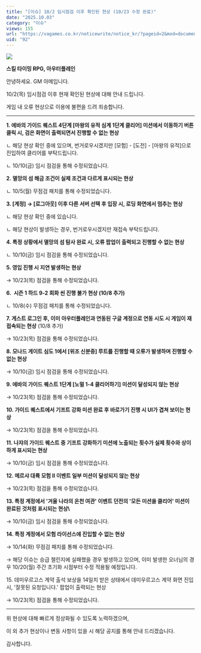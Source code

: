 ```yaml
---
title: "[이슈] 10/2 임시점검 이후 확인된 현상 (10/23 수정 완료)"
date: "2025.10.03"
category: "이슈"
views: 155
url: "https://vagames.co.kr/noticewrite/notice_kr/?pageid=2&mod=document&uid=92"
uid: "92"
---
```


![](/images/news/live/kr/92-3d3b0367.png)  

  

  

  

**스킬 타이밍 RPG, 아우터플레인**

안녕하세요. GM 아메입니다.

  

10/2(목) 임시점검 이후 현재 확인된 현상에 대해 안내 드립니다.

게임 내 오류 현상으로 이용에 불편을 드려 죄송합니다.

  

* * *

  

**1\. 에바의 가이드 퀘스트 4단계 \[마왕의 유적 심계 1단계 클리어\] 미션에서 이동하기 버튼 클릭 시, 검은 화면이 출력되면서 진행할 수 없는 현상**

ㄴ 해당 현상 확인 중에 있으며, 번거로우시겠지만 \[모험\] - \[도전\] - \[마왕의 유적\]으로 진입하여 클리어를 부탁드립니다.

ㄴ 10/10(금) 임시 점검을 통해 수정되었습니다.

  

**2. 멸망의 섬 해금 조건이 실제 조건과 다르게 표시되는 현상**

ㄴ 10/5(월) 무점검 패치를 통해 수정되었습니다.

  

**3\. \[계정\] → \[로그아웃\] 이후 다른 서버 선택 후 입장 시, 로딩 화면에서 멈추는 현상**

ㄴ 해당 현상 확인 중에 있습니다.

ㄴ 해당 현상이 발생하는 경우, 번거로우시겠지만 재접속 부탁드립니다.  
  

**4\. 특정 상황에서 멸망의 섬 탐사 완료 시, 오류 팝업이 출력되고 진행할 수 없는 현상**

ㄴ 10/10(금) 임시 점검을 통해 수정되었습니다.

  

**5\. 영입 진행 시 지연 발생하는 현상**

→ 10/23(목) 점검을 통해 수정되었습니다.

  

**6.  시즌 1 하드 9-2 회화 씬 진행 불가 현상 (10/8 추가)**

ㄴ 10/8(수) 무점검 패치를 통해 수정되었습니다.

  

**7\. 게스트 로그인 후, 이미 아우터플레인과 연동된 구글 계정으로 연동 시도 시 게임이 재접속되는 현상** (10/8 추가)

→ 10/23(목) 점검을 통해 수정되었습니다.

  

**8\. 모나드 게이트 심도 1에서 \[위조 신분증\] 루트를 진행할 때 오류가 발생하며 진행할 수 없는 현상**

→ 10/10(금) 임시 점검을 통해 수정되었습니다.

  

**9\. 에바의 가이드 퀘스트 1단계 \[노멀 1-4 클리어하기\] 미션이 달성되지 않는 현상**

→ 10/23(목) 점검을 통해 수정되었습니다.

  

**10\. 가이드 퀘스트에서 기프트 강화 미션 완료 후 바로가기 진행 시 UI가 겹쳐 보이는 현상**

→ 10/23(목) 점검을 통해 수정되었습니다.

  

**11\. 나쟈의 가이드 퀘스트 중 기프트 강화하기 미션에 노출되는 횟수가 실제 횟수와 상이하게 표시되는 현상**

→ 10/10(금) 임시 점검을 통해 수정되었습니다.

  

**12\. 메르샤 대륙 모험 II 이벤트 일부 미션이 달성되지 않는 현상**

→ 10/23(목) 점검을 통해 수정되었습니다.

  

**13\. 특정 계정에서 '겨울 나라의 온천 여관' 이벤트 던전의 '모든 미션을 클리어' 미션이 완료된 것처럼 표시되는 현상\\**

→ 10/10(금) 임시 점검을 통해 수정되었습니다.

**14\. 특정 계정에서 모험 라이선스에 진입할 수 없는 현상**

→ 10/14(화) 무점검 패치를 통해 수정되었습니다.

→ 해당 이슈는 승급 챌린지에 실패했을 경우 발생하고 있으며, 이미 발생한 오너님의 경우 10/20(월) 주간 초기화 시점부터 수정 적용될 예정입니다.

15\. 데미우르고스 계약 출석 보상을 14일치 받은 상태에서 데미우르고스 계약 화면 진입 시, '잘못된 요청입니다.' 팝업이 출력되는 현상

→ 10/23(목) 점검을 통해 수정되었습니다.

* * *

위 현상에 대해 빠르게 정상화될 수 있도록 노력하겠으며,

이 외 추가 현상이나 변동 사항이 있을 시 해당 공지를 통해 안내 드리겠습니다.

감사합니다.